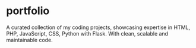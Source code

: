# portfolio
A curated collection of my coding projects, showcasing expertise in HTML, PHP,  JavaScript, CSS, Python with Flask.  With clean, scalable and maintainable code.
